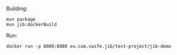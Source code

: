Building:
```
mvn package
mvn jib:dockerBuild
```        

Run:
```
docker run -p 8080:8080 eu.com.cwsfe.jib/test-project/jib-demo
```
